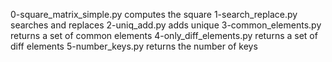0-square_matrix_simple.py computes the square
1-search_replace.py searches and replaces
2-uniq_add.py adds unique
3-common_elements.py returns a set of common elements
4-only_diff_elements.py returns a set of diff elements
5-number_keys.py returns the number of keys
